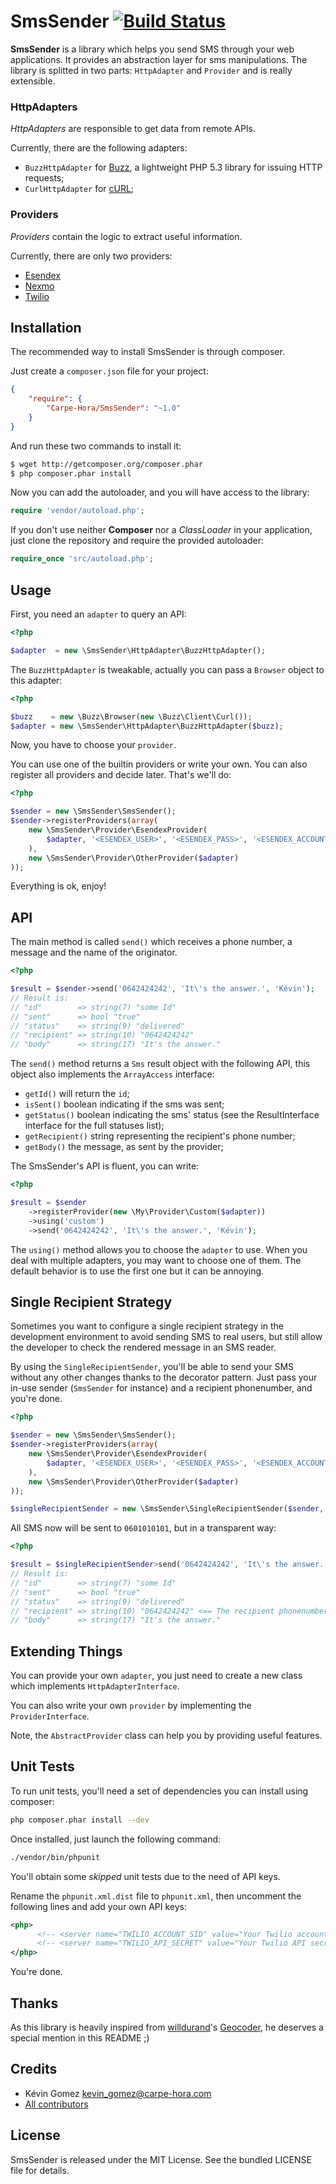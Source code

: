 SmsSender [![Build Status](https://secure.travis-ci.org/Carpe-Hora/SmsSender.png)](http://travis-ci.org/Carpe-Hora/SmsSender)
=========

**SmsSender** is a library which helps you send SMS through your web applications.
It provides an abstraction layer for sms manipulations.
The library is splitted in two parts: `HttpAdapter` and `Provider` and is
really extensible.


### HttpAdapters ###

_HttpAdapters_ are responsible to get data from remote APIs.

Currently, there are the following adapters:

* `BuzzHttpAdapter` for [Buzz](https://github.com/kriswallsmith/Buzz), a
  lightweight PHP 5.3 library for issuing HTTP requests;
* `CurlHttpAdapter` for [cURL](http://php.net/manual/book.curl.php);


### Providers ###

_Providers_ contain the logic to extract useful information.

Currently, there are only two providers:

* [Esendex](http://www.esendex.fr/)
* [Nexmo](http://www.nexmo.com/)
* [Twilio](https://www.twilio.com/)

Installation
------------

The recommended way to install SmsSender is through composer.

Just create a `composer.json` file for your project:

```json
{
    "require": {
        "Carpe-Hora/SmsSender": "~1.0"
    }
}
```

And run these two commands to install it:

```bash
$ wget http://getcomposer.org/composer.phar
$ php composer.phar install
```


Now you can add the autoloader, and you will have access to the library:

```php
require 'vendor/autoload.php';
```

If you don't use neither **Composer** nor a _ClassLoader_ in your application,
just clone the repository and require the provided autoloader:

```php
require_once 'src/autoload.php';
```


Usage
-----

First, you need an `adapter` to query an API:

``` php
<?php

$adapter  = new \SmsSender\HttpAdapter\BuzzHttpAdapter();
```

The `BuzzHttpAdapter` is tweakable, actually you can pass a `Browser` object
to this adapter:

``` php
<?php

$buzz    = new \Buzz\Browser(new \Buzz\Client\Curl());
$adapter = new \SmsSender\HttpAdapter\BuzzHttpAdapter($buzz);
```

Now, you have to choose your `provider`.

You can use one of the builtin providers or write your own. You can also
register all providers and decide later.
That's we'll do:

``` php
<?php

$sender = new \SmsSender\SmsSender();
$sender->registerProviders(array(
    new \SmsSender\Provider\EsendexProvider(
        $adapter, '<ESENDEX_USER>', '<ESENDEX_PASS>', '<ESENDEX_ACCOUNT>'
    ),
    new \SmsSender\Provider\OtherProvider($adapter)
));
```

Everything is ok, enjoy!

API
---

The main method is called `send()` which receives a phone number, a message and
the name of the originator.

``` php
<?php

$result = $sender->send('0642424242', 'It\'s the answer.', 'Kévin');
// Result is:
// "id"        => string(7) "some Id"
// "sent"      => bool "true"
// "status"    => string(9) "delivered"
// "recipient" => string(10) "0642424242"
// "body"      => string(17) "It's the answer."
```

The `send()` method returns a `Sms` result object with the following API, this
object also implements the `ArrayAccess` interface:

* `getId()` will return the `id`;
* `isSent()` boolean indicating if the sms was sent;
* `getStatus()` boolean indicating the sms' status (see the ResultInterface
  interface for the full statuses list);
* `getRecipient()` string representing the recipient's phone number;
* `getBody()` the message, as sent by the provider;

The SmsSender's API is fluent, you can write:

``` php
<?php

$result = $sender
    ->registerProvider(new \My\Provider\Custom($adapter))
    ->using('custom')
    ->send('0642424242', 'It\'s the answer.', 'Kévin');
```

The `using()` method allows you to choose the `adapter` to use. When you deal
with multiple adapters, you may want to choose one of them. The default
behavior is to use the first one but it can be annoying.


Single Recipient Strategy
-------------------------

Sometimes you want to configure a single recipient strategy in the development environment
to avoid sending SMS to real users, but still allow the developer to check the rendered message
in an SMS reader.

By using the `SingleRecipientSender`, you'll be able to send your SMS without any other changes
thanks to the decorator pattern. Just pass your in-use sender (`SmsSender` for instance) and
a recipient phonenumber, and you're done.

``` php
<?php

$sender = new \SmsSender\SmsSender();
$sender->registerProviders(array(
    new \SmsSender\Provider\EsendexProvider(
        $adapter, '<ESENDEX_USER>', '<ESENDEX_PASS>', '<ESENDEX_ACCOUNT>'
    ),
    new \SmsSender\Provider\OtherProvider($adapter)
));

$singleRecipientSender = new \SmsSender\SingleRecipientSender($sender, '0601010101');
```

All SMS now will be sent to `0601010101`, but in a transparent way:

``` php
<?php

$result = $singleRecipientSender>send('0642424242', 'It\'s the answer.', 'Kévin');
// Result is:
// "id"        => string(7) "some Id"
// "sent"      => bool "true"
// "status"    => string(9) "delivered"
// "recipient" => string(10) "0642424242" <== The recipient phonenumber is not the single recipient one :)
// "body"      => string(17) "It's the answer."
```


Extending Things
----------------

You can provide your own `adapter`, you just need to create a new class which
implements `HttpAdapterInterface`.

You can also write your own `provider` by implementing the `ProviderInterface`.

Note, the `AbstractProvider` class can help you by providing useful features.


Unit Tests
----------

To run unit tests, you'll need a set of dependencies you can install using
composer:

``` bash
php composer.phar install --dev
```

Once installed, just launch the following command:

``` bash
./vendor/bin/phpunit
```

You'll obtain some _skipped_ unit tests due to the need of API keys.

Rename the `phpunit.xml.dist` file to `phpunit.xml`, then uncomment the
following lines and add your own API keys:

``` xml
<php>
      <!-- <server name="TWILIO_ACCOUNT_SID" value="Your Twilio account sid" /> -->
      <!-- <server name="TWILIO_API_SECRET" value="Your Twilio API secret" /> -->
</php>
```

You're done.


Thanks
------

As this library is heavily inspired from
[willdurand](https://github.com/willdurand)'s
[Geocoder](https://github.com/willdurand/Geocoder), he deserves a
special mention in this README ;)


Credits
-------

* Kévin Gomez <kevin_gomez@carpe-hora.com>
* [All contributors](https://github.com/Carpe-Hora/SmsSender/contributors)


License
-------

SmsSender is released under the MIT License. See the bundled LICENSE file for details.
